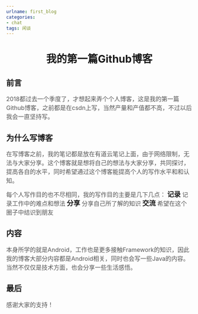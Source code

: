```yaml
---
urlname: first_blog
categories:
- chat
tags: 闲谈
---
```


# <center>我的第一篇Github博客<center>

## 前言
<font size=3px color="#555555">2018都过去一个季度了，才想起来弄个个人博客，这是我的第一篇Github博客，之前都是在csdn上写，当然产量和产值都不高，不过以后我会一直坚持写。</font>

## 为什么写博客
<font size=3px color="#555555">在写博客之前，我的笔记都是放在有道云笔记上面，由于网络限制，无法与大家分享。这个博客就是想将自己的想法与大家分享，共同探讨，提高各自的水平，同时希望通过这个博客能提高个人的写作水平和和认知。</font>

<font size=3px color="#555555">每个人写作目的也不尽相同，我的写作目的主要是几下几点：</font>
<font face="微软雅黑" size=4 style="line-height:4px;">**记录**&nbsp;</font><font size=3px color="#555555">记录工作中的难点和想法</font>
<font face="微软雅黑" size=4 style="line-height:4px;">**分享**&nbsp;</font><font size=3px color="#555555">分享自己所了解的知识</font>
<font face="微软雅黑" size=4 style="line-height:4px;">**交流**&nbsp;</font><font size=3px color="#555555">希望在这个圈子中结识到朋友</font>  

## 内容
<font size=3px color="#555555">本身所学的就是Android，工作也是更多接触Framework的知识，因此我的博客大部分内容都是Android相关，同时也会写一些Java的内容。当然不仅仅是技术方面，也会分享一些生活感悟。</font>

## 最后
<font size=3px color="#555555">感谢大家的支持！</font>
